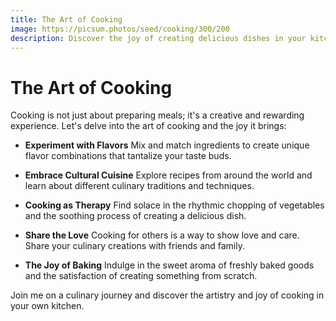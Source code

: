 ```yaml
---
title: The Art of Cooking
image: https://picsum.photos/seed/cooking/300/200
description: Discover the joy of creating delicious dishes in your kitchen.
---
```


# The Art of Cooking

Cooking is not just about preparing meals; it's a creative and rewarding experience. Let's delve into the art of cooking and the joy it brings:

- **Experiment with Flavors**
  Mix and match ingredients to create unique flavor combinations that tantalize your taste buds.

- **Embrace Cultural Cuisine**
  Explore recipes from around the world and learn about different culinary traditions and techniques.

- **Cooking as Therapy**
  Find solace in the rhythmic chopping of vegetables and the soothing process of creating a delicious dish.

- **Share the Love**
  Cooking for others is a way to show love and care. Share your culinary creations with friends and family.

- **The Joy of Baking**
  Indulge in the sweet aroma of freshly baked goods and the satisfaction of creating something from scratch.

Join me on a culinary journey and discover the artistry and joy of cooking in your own kitchen.
